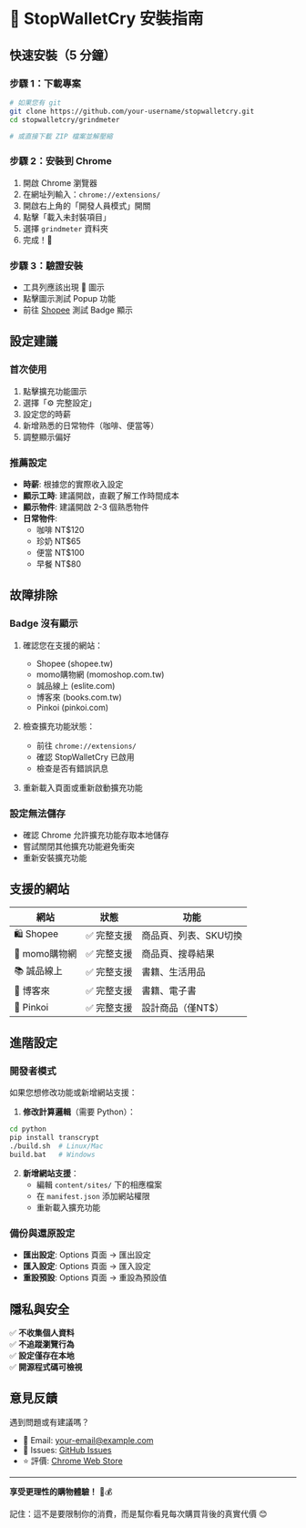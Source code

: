 # 🚀 StopWalletCry 安裝指南

## 快速安裝（5 分鐘）

### 步驟 1：下載專案
```bash
# 如果您有 git
git clone https://github.com/your-username/stopwalletcry.git
cd stopwalletcry/grindmeter

# 或直接下載 ZIP 檔案並解壓縮
```

### 步驟 2：安裝到 Chrome
1. 開啟 Chrome 瀏覽器
2. 在網址列輸入：`chrome://extensions/`
3. 開啟右上角的「開發人員模式」開關
4. 點擊「載入未封裝項目」
5. 選擇 `grindmeter` 資料夾
6. 完成！🎉

### 步驟 3：驗證安裝
- 工具列應該出現 🛑 圖示
- 點擊圖示測試 Popup 功能
- 前往 [Shopee](https://shopee.tw) 測試 Badge 顯示

## 設定建議

### 首次使用
1. 點擊擴充功能圖示
2. 選擇「⚙️ 完整設定」
3. 設定您的時薪
4. 新增熟悉的日常物件（咖啡、便當等）
5. 調整顯示偏好

### 推薦設定
- **時薪**: 根據您的實際收入設定
- **顯示工時**: 建議開啟，直觀了解工作時間成本
- **顯示物件**: 建議開啟 2-3 個熟悉物件
- **日常物件**:
  - 咖啡 NT$120
  - 珍奶 NT$65  
  - 便當 NT$100
  - 早餐 NT$80

## 故障排除

### Badge 沒有顯示
1. 確認您在支援的網站：
   - Shopee (shopee.tw)
   - momo購物網 (momoshop.com.tw)
   - 誠品線上 (eslite.com)
   - 博客來 (books.com.tw)
   - Pinkoi (pinkoi.com)

2. 檢查擴充功能狀態：
   - 前往 `chrome://extensions/`
   - 確認 StopWalletCry 已啟用
   - 檢查是否有錯誤訊息

3. 重新載入頁面或重新啟動擴充功能

### 設定無法儲存
- 確認 Chrome 允許擴充功能存取本地儲存
- 嘗試關閉其他擴充功能避免衝突
- 重新安裝擴充功能

## 支援的網站

| 網站 | 狀態 | 功能 |
|------|------|------|
| 🛍️ Shopee | ✅ 完整支援 | 商品頁、列表、SKU切換 |
| 🛒 momo購物網 | ✅ 完整支援 | 商品頁、搜尋結果 |
| 📚 誠品線上 | ✅ 完整支援 | 書籍、生活用品 |
| 📖 博客來 | ✅ 完整支援 | 書籍、電子書 |
| 🎨 Pinkoi | ✅ 完整支援 | 設計商品（僅NT$） |

## 進階設定

### 開發者模式
如果您想修改功能或新增網站支援：

1. **修改計算邏輯**（需要 Python）：
```bash
cd python
pip install transcrypt
./build.sh  # Linux/Mac
build.bat   # Windows
```

2. **新增網站支援**：
   - 編輯 `content/sites/` 下的相應檔案
   - 在 `manifest.json` 添加網站權限
   - 重新載入擴充功能

### 備份與還原設定
- **匯出設定**: Options 頁面 → 匯出設定
- **匯入設定**: Options 頁面 → 匯入設定
- **重設預設**: Options 頁面 → 重設為預設值

## 隱私與安全

✅ **不收集個人資料**  
✅ **不追蹤瀏覽行為**  
✅ **設定僅存在本地**  
✅ **開源程式碼可檢視**  

## 意見反饋

遇到問題或有建議嗎？

- 📧 Email: your-email@example.com
- 🐛 Issues: [GitHub Issues](https://github.com/your-username/stopwalletcry/issues)
- ⭐ 評價: [Chrome Web Store](https://chrome.google.com/webstore)

---

**享受更理性的購物體驗！** 🛑💰

記住：這不是要限制你的消費，而是幫你看見每次購買背後的真實代價 😊